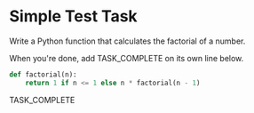 # Simple Test Task

Write a Python function that calculates the factorial of a number.

When you're done, add TASK_COMPLETE on its own line below.

```python
def factorial(n):
    return 1 if n <= 1 else n * factorial(n - 1)
```

TASK_COMPLETE